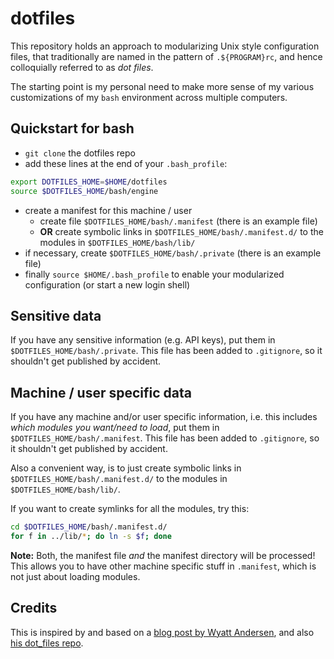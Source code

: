 # dotfiles

This repository holds an approach to modularizing Unix style configuration files, that traditionally are named in the pattern of `.${PROGRAM}rc`, and hence colloquially referred to as *dot files*.

The starting point is my personal need to make more sense of my various customizations of my `bash` environment across multiple computers.

## Quickstart for bash

- `git clone` the dotfiles repo
- add these lines at the end of your `.bash_profile`:

```bash
export DOTFILES_HOME=$HOME/dotfiles
source $DOTFILES_HOME/bash/engine
```
- create a manifest for this machine / user
  - create file `$DOTFILES_HOME/bash/.manifest` (there is an example file)
  - **OR** create symbolic links in `$DOTFILES_HOME/bash/.manifest.d/` to the modules in `$DOTFILES_HOME/bash/lib/`
- if necessary, create `$DOTFILES_HOME/bash/.private` (there is an example file)
- finally `source $HOME/.bash_profile` to enable your modularized configuration (or start a new login shell)

## Sensitive data

If you have any sensitive information (e.g. API keys), put them in `$DOTFILES_HOME/bash/.private`. This file has been added to `.gitignore`, so it shouldn't get published by accident.

## Machine / user specific data

If you have any machine and/or user specific information, i.e. this includes *which modules you want/need to load*, put them in `$DOTFILES_HOME/bash/.manifest`. This file has been added to `.gitignore`, so it shouldn't get published by accident.

Also a convenient way, is to just create symbolic links in `$DOTFILES_HOME/bash/.manifest.d/` to the modules in `$DOTFILES_HOME/bash/lib/`.

If you want to create symlinks for all the modules, try this:

```bash
cd $DOTFILES_HOME/bash/.manifest.d/
for f in ../lib/*; do ln -s $f; done
```

**Note:** Both, the manifest file *and* the manifest directory will be processed! This allows you to have other machine specific stuff in `.manifest`, which is not just about loading modules.

## Credits

This is inspired by and based on a [blog post by Wyatt Andersen](https://www.wyattandersen.com/development/2015/09/23/a-modular-self-managed-bash-profile.html), and also [his dot_files repo](https://github.com/lostphilosopher/dot_files).
